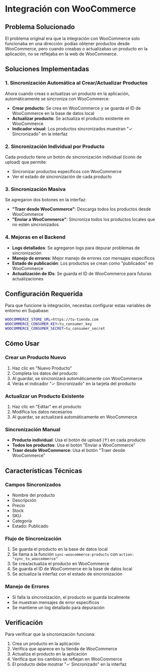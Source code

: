 # Integración con WooCommerce

## Problema Solucionado

El problema original era que la integración con WooCommerce solo funcionaba en una dirección: podías obtener productos desde WooCommerce, pero cuando creabas o actualizabas un producto en la aplicación, no se reflejaba en la web de WooCommerce.

## Soluciones Implementadas

### 1. Sincronización Automática al Crear/Actualizar Productos

Ahora cuando creas o actualizas un producto en la aplicación, automáticamente se sincroniza con WooCommerce:

- **Crear producto**: Se crea en WooCommerce y se guarda el ID de WooCommerce en la base de datos local
- **Actualizar producto**: Se actualiza el producto existente en WooCommerce
- **Indicador visual**: Los productos sincronizados muestran "✓ Sincronizado" en la interfaz

### 2. Sincronización Individual por Producto

Cada producto tiene un botón de sincronización individual (ícono de upload) que permite:
- Sincronizar productos específicos con WooCommerce
- Ver el estado de sincronización de cada producto

### 3. Sincronización Masiva

Se agregaron dos botones en la interfaz:
- **"Traer desde WooCommerce"**: Descarga todos los productos desde WooCommerce
- **"Enviar a WooCommerce"**: Sincroniza todos los productos locales que no estén sincronizados

### 4. Mejoras en el Backend

- **Logs detallados**: Se agregaron logs para depurar problemas de sincronización
- **Manejo de errores**: Mejor manejo de errores con mensajes específicos
- **Estado de publicación**: Los productos se crean como "publicados" en WooCommerce
- **Actualización de IDs**: Se guarda el ID de WooCommerce para futuras actualizaciones

## Configuración Requerida

Para que funcione la integración, necesitas configurar estas variables de entorno en Supabase:

```bash
WOOCOMMERCE_STORE_URL=https://tu-tienda.com
WOOCOMMERCE_CONSUMER_KEY=tu_consumer_key
WOOCOMMERCE_CONSUMER_SECRET=tu_consumer_secret
```

## Cómo Usar

### Crear un Producto Nuevo
1. Haz clic en "Nuevo Producto"
2. Completa los datos del producto
3. Al guardar, se sincronizará automáticamente con WooCommerce
4. Verás el indicador "✓ Sincronizado" en la tarjeta del producto

### Actualizar un Producto Existente
1. Haz clic en "Editar" en el producto
2. Modifica los datos necesarios
3. Al guardar, se actualizará automáticamente en WooCommerce

### Sincronización Manual
- **Producto individual**: Usa el botón de upload (↑) en cada producto
- **Todos los productos**: Usa el botón "Enviar a WooCommerce"
- **Traer desde WooCommerce**: Usa el botón "Traer desde WooCommerce"

## Características Técnicas

### Campos Sincronizados
- Nombre del producto
- Descripción
- Precio
- Stock
- SKU
- Categoría
- Estado: Publicado

### Flujo de Sincronización
1. Se guarda el producto en la base de datos local
2. Se llama a la función `sync-woocommerce-products` con `action: "sync_to_woocommerce"`
3. Se crea/actualiza el producto en WooCommerce
4. Se guarda el ID de WooCommerce en la base de datos local
5. Se actualiza la interfaz con el estado de sincronización

### Manejo de Errores
- Si falla la sincronización, el producto se guarda localmente
- Se muestran mensajes de error específicos
- Se mantiene un log detallado para depuración

## Verificación

Para verificar que la sincronización funciona:

1. Crea un producto en la aplicación
2. Verifica que aparece en tu tienda de WooCommerce
3. Actualiza el producto en la aplicación
4. Verifica que los cambios se reflejan en WooCommerce
5. El producto debe mostrar "✓ Sincronizado" en la interfaz
